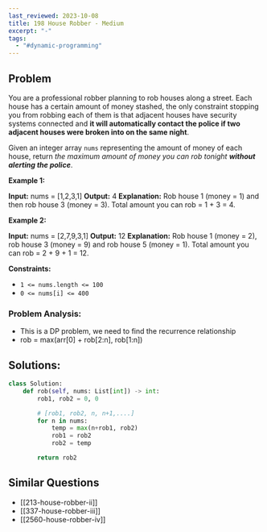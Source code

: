 ```yaml
---
last_reviewed: 2023-10-08
title: 198 House Robber - Medium
excerpt: "-"
tags:
  - "#dynamic-programming"
---
```

## Problem

You are a professional robber planning to rob houses along a street. Each house has a certain amount of money stashed, the only constraint stopping you from robbing each of them is that adjacent houses have security systems connected and **it will automatically contact the police if two adjacent houses were broken into on the same night**.

Given an integer array `nums` representing the amount of money of each house, return _the maximum amount of money you can rob tonight **without alerting the police**_.

**Example 1:**

**Input:** nums = [1,2,3,1]
**Output:** 4
**Explanation:** Rob house 1 (money = 1) and then rob house 3 (money = 3).
Total amount you can rob = 1 + 3 = 4.

**Example 2:**

**Input:** nums = [2,7,9,3,1]
**Output:** 12
**Explanation:** Rob house 1 (money = 2), rob house 3 (money = 9) and rob house 5 (money = 1).
Total amount you can rob = 2 + 9 + 1 = 12.

**Constraints:**

- `1 <= nums.length <= 100`
- `0 <= nums[i] <= 400`

### Problem Analysis:

- This is a DP problem, we need to find the recurrence relationship
- rob = max(arr[0] + rob[2:n], rob[1:n])

## Solutions:

```python
class Solution:
    def rob(self, nums: List[int]) -> int:
        rob1, rob2 = 0, 0

        # [rob1, rob2, n, n+1,....]
        for n in nums:
            temp = max(n+rob1, rob2)
            rob1 = rob2
            rob2 = temp

        return rob2
```

## Similar Questions

- [[213-house-robber-ii]]
- [[337-house-robber-iii]]
- [[2560-house-robber-iv]]